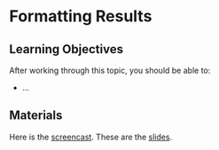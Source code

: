# Formatting Results

## Learning Objectives

After working through this topic, you should be able to:

- ...

## Materials

Here is the
[screencast](https://electure.uni-bonn.de/static/mh_default_org/engage-player/xxx).
These are the [slides](python_basics-formatting_results.pdf).
